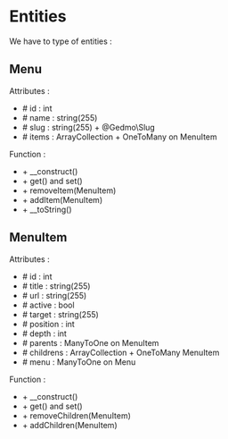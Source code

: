 Entities
========

We have to type of entities : 

Menu
----

Attributes :
- \# id : int
- \# name : string(255)
- \# slug : string(255) + @Gedmo\Slug
- \# items : ArrayCollection + OneToMany on MenuItem


Function :
- \+ __construct()
- \+ get() and set()
- \+ removeItem(MenuItem)
- \+ addItem(MenuItem) 
- \+ __toString()

MenuItem
--------

Attributes :
- \# id : int
- \# title : string(255)
- \# url : string(255)
- \# active : bool
- \# target : string(255)
- \# position : int
- \# depth : int
- \# parents : ManyToOne on MenuItem
- \# childrens : ArrayCollection + OneToMany MenuItem
- \# menu : ManyToOne on Menu


Function :
- \+ __construct()
- \+ get() and set()
- \+ removeChildren(MenuItem)
- \+ addChildren(MenuItem)